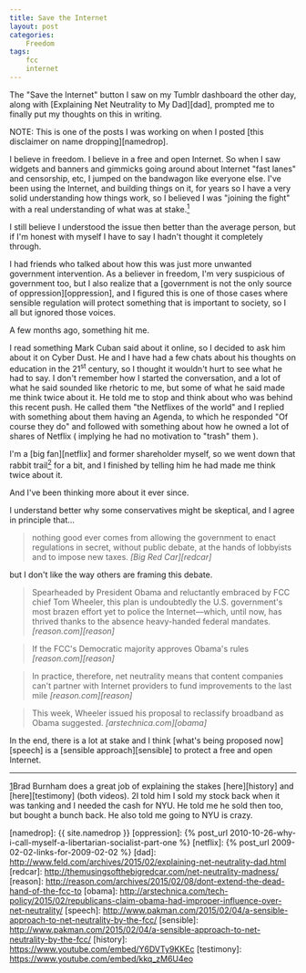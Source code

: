 ```yaml
---
title: Save the Internet
layout: post
categories:
    Freedom
tags:
    fcc
    internet
---
```

The "Save the Internet" button I saw on my Tumblr dashboard the other day, along with [Explaining Net Neutrality to My Dad][dad], prompted me to finally put my thoughts on this in writing.

NOTE: This is one of the posts I was working on when I posted [this disclaimer on name dropping][namedrop]. 

I believe in freedom. I believe in a free and open Internet. So when I saw widgets and banners and gimmicks going around about Internet "fast lanes" and censorship, etc, I jumped on the bandwagon like everyone else. I've been using the Internet, and building things on it, for years so I have a very solid understanding how things work, so I believed I was "joining the fight" with a real understanding of what was at stake.<a href="#1"><sup>1</sup></a>

I still believe I understood the issue then better than the average person, but if I'm honest with myself I have to say I hadn't thought it completely through.

I had friends who talked about how this was just more unwanted government intervention. As a believer in freedom, I'm very suspicious of government too, but I also realize that a [government is not the only source of oppression][oppression], and I figured this is one of those cases where sensible regulation will protect something that is important to society, so I all but ignored those voices.

A few months ago, something hit me.

I read something Mark Cuban said about it online, so I decided to ask him about it on Cyber Dust. He and I have had a few chats about his thoughts on education in the 21<sup>st</sup> century, so I thought it wouldn't hurt to see what he had to say. I don't remember how I started the conversation, and a lot of what he said sounded like rhetoric to me, but some of what he said made me think twice about it. He told me to stop and think about who was behind this recent push. He called them "the Netflixes of the world" and I replied with something about them having an Agenda, to which he responded "Of course they do" and followed with something about how he owned a lot of shares of Netflix ( implying he had no motivation to "trash" them ).

I'm a [big fan][netflix] and former shareholder myself, so we went down that 
rabbit trail<a href="#2"><sup>2</sup></a> for a bit, and I finished by telling him he had made me think twice about it.

And I've been thinking more about it ever since.

I understand better why some conservatives might be skeptical, and I agree in principle that...
>nothing good ever comes from allowing the government to enact regulations in secret, without public debate, at the hands of lobbyists and to impose new taxes. <cite>[Big Red Car][redcar]</cite>

but I don't like the way others are framing this debate.

>Spearheaded by President Obama and reluctantly embraced by FCC chief Tom Wheeler, this plan is undoubtedly the U.S. government's most brazen effort yet to police the Internet—which, until now, has thrived thanks to the absence heavy-handed federal mandates. <cite>[reason.com][reason]</cite>

>If the FCC's Democratic majority approves Obama's rules <cite>[reason.com][reason]</cite>

>In practice, therefore, net neutrality means that content companies can't partner with Internet providers to fund improvements to the last mile <cite>[reason.com][reason]</cite>

>This week, Wheeler issued his proposal to reclassify broadband as Obama suggested. <cite>[arstechnica.com][obama]</cite>

In the end, there is a lot at stake and I think [what's being proposed now][speech] is a [sensible approach][sensible] to protect a free and open Internet.



---------------------
<a href="stakes">1</a>Brad Burnham does a great job of explaining the stakes [here][history] and [here][testimony] (both videos).
<a name="tangent">2</a>I told him I sold my stock back when it was tanking and I needed the cash for NYU. He told me he sold then too, but bought a bunch back. He also told me going to NYU is crazy.

[namedrop]: {{ site.namedrop }}
[oppression]: {% post_url 2010-10-26-why-i-call-myself-a-libertarian-socialist-part-one %}
[netflix]: {% post_url 2009-02-02-links-for-2009-02-02 %}
[dad]: http://www.feld.com/archives/2015/02/explaining-net-neutrality-dad.html
[redcar]: http://themusingsofthebigredcar.com/net-neutrality-madness/
[reason]: http://reason.com/archives/2015/02/08/dont-extend-the-dead-hand-of-the-fcc-to
[obama]: http://arstechnica.com/tech-policy/2015/02/republicans-claim-obama-had-improper-influence-over-net-neutrality/
[speech]: http://www.pakman.com/2015/02/04/a-sensible-approach-to-net-neutrality-by-the-fcc/
[sensible]: http://www.pakman.com/2015/02/04/a-sensible-approach-to-net-neutrality-by-the-fcc/
[history]: https://www.youtube.com/embed/Y6DVTy9KKEc 
[testimony]: https://www.youtube.com/embed/kkq_zM6U4eo

